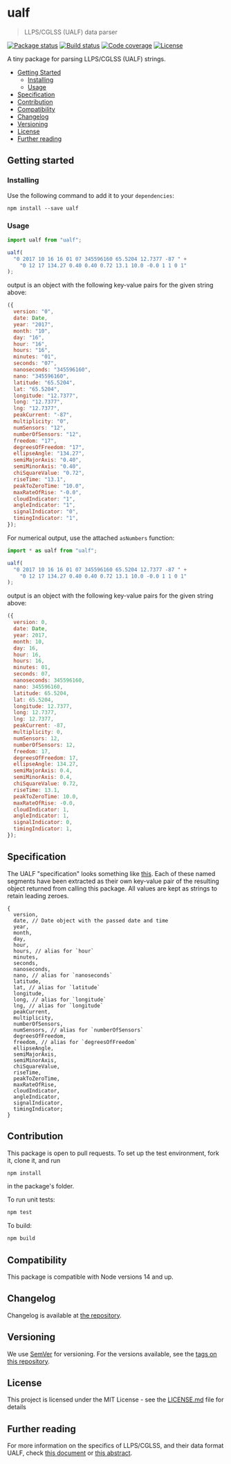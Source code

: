 # ualf

> LLPS/CGLSS (UALF) data parser

[![Package status](https://img.shields.io/npm/v/ualf.svg?style=flat-square)](https://www.npmjs.com/package/ualf)
[![Build status](https://img.shields.io/circleci/project/github/Gipphe/ualf.svg?style=flat-square)](https://circleci.com/gh/Gipphe/ualf)
[![Code coverage](https://img.shields.io/coveralls/Gipphe/ualf.svg?style=flat-square)](https://coveralls.io/github/Gipphe/ualf)
[![License](https://img.shields.io/github/license/Gipphe/ualf.svg?style=flat-square)](https://opensource.org/licenses/MIT)

A tiny package for parsing LLPS/CGLSS (UALF) strings.

- [Getting Started](#getting-started)
  - [Installing](#installing)
  - [Usage](#usage)
- [Specification](#specification)
- [Contribution](#contribution)
- [Compatibility](#compatibility)
- [Changelog](#changelog)
- [Versioning](#versioning)
- [License](#license)
- [Further reading](#further-reading)

## Getting started

### Installing

Use the following command to add it to your `dependencies`:

```shell
npm install --save ualf
```

### Usage

```javascript
import ualf from "ualf";

ualf(
  "0 2017 10 16 16 01 07 345596160 65.5204 12.7377 -87 " +
    "0 12 17 134.27 0.40 0.40 0.72 13.1 10.0 -0.0 1 1 0 1"
);
```

output is an object with the following key-value pairs for the given string
above:

```javascript
({
  version: "0",
  date: Date,
  year: "2017",
  month: "10",
  day: "16",
  hour: "16",
  hours: "16",
  minutes: "01",
  seconds: "07",
  nanoseconds: "345596160",
  nano: "345596160",
  latitude: "65.5204",
  lat: "65.5204",
  longitude: "12.7377",
  long: "12.7377",
  lng: "12.7377",
  peakCurrent: "-87",
  multiplicity: "0",
  numSensors: "12",
  numberOfSensors: "12",
  freedom: "17",
  degreesOfFreedom: "17",
  ellipseAngle: "134.27",
  semiMajorAxis: "0.40",
  semiMinorAxis: "0.40",
  chiSquareValue: "0.72",
  riseTime: "13.1",
  peakToZeroTime: "10.0",
  maxRateOfRise: "-0.0",
  cloudIndicator: "1",
  angleIndicator: "1",
  signalIndicator: "0",
  timingIndicator: "1",
});
```

For numerical output, use the attached `asNumbers` function:

```javascript
import * as ualf from "ualf";

ualf(
  "0 2017 10 16 16 01 07 345596160 65.5204 12.7377 -87 " +
    "0 12 17 134.27 0.40 0.40 0.72 13.1 10.0 -0.0 1 1 0 1"
);
```

output is an object with the following key-value pairs for the given string
above:

```javascript
({
  version: 0,
  date: Date,
  year: 2017,
  month: 10,
  day: 16,
  hour: 16,
  hours: 16,
  minutes: 01,
  seconds: 07,
  nanoseconds: 345596160,
  nano: 345596160,
  latitude: 65.5204,
  lat: 65.5204,
  longitude: 12.7377,
  long: 12.7377,
  lng: 12.7377,
  peakCurrent: -87,
  multiplicity: 0,
  numSensors: 12,
  numberOfSensors: 12,
  freedom: 17,
  degreesOfFreedom: 17,
  ellipseAngle: 134.27,
  semiMajorAxis: 0.4,
  semiMinorAxis: 0.4,
  chiSquareValue: 0.72,
  riseTime: 13.1,
  peakToZeroTime: 10.0,
  maxRateOfRise: -0.0,
  cloudIndicator: 1,
  angleIndicator: 1,
  signalIndicator: 0,
  timingIndicator: 1,
});
```

## Specification

The UALF "specification" looks something like [this]. Each of these named
segments have been extracted as their own key-value pair of the resulting object
returned from calling this package. All values are kept as strings to retain
leading zeroes.

```text
{
  version,
  date, // Date object with the passed date and time
  year,
  month,
  day,
  hour,
  hours, // alias for `hour`
  minutes,
  seconds,
  nanoseconds,
  nano, // alias for `nanoseconds`
  latitude,
  lat, // alias for `latitude`
  longitude,
  long, // alias for `longitude`
  lng, // alias for `longitude`
  peakCurrent,
  multiplicity,
  numberOfSensors,
  numSensors, // alias for `numberOfSensors`
  degreesOfFreedom,
  freedom, // alias for `degreesOfFreedom`
  ellipseAngle,
  semiMajorAxis,
  semiMinorAxis,
  chiSquareValue,
  riseTime,
  peakToZeroTime,
  maxRateOfRise,
  cloudIndicator,
  angleIndicator,
  signalIndicator,
  timingIndicator;
}
```

## Contribution

This package is open to pull requests. To set up the test environment, fork it,
clone it, and run

```bash
npm install
```

in the package's folder.

To run unit tests:

```bash
npm test
```

To build:

```bash
npm build
```

## Compatibility

This package is compatible with Node versions 14 and up.

## Changelog

Changelog is available at [the repository].

## Versioning

We use [SemVer] for versioning. For the versions available, see the
[tags on this repository].

## License

This project is licensed under the MIT License - see the [LICENSE.md] file for
details

## Further reading

For more information on the specifics of LLPS/CGLSS, and their data format UALF,
check [this document] or [this abstract].

[SemVer]: http://semver.org/
[tags on this repository]: https://github.com/Gipphe/ualf/tags
[this document]: http://www.gentoogeek.org/files/lightning_MARSS_poster.pdf
[this abstract]: https://ams.confex.com/ams/Annual2005/webprogram/Paper85823.html
[LICENSE.md]: LICENSE.md
[the repository]: http://github.com/Gipphe/ualf/blob/master/CHANGELOG.md
[this]: https://beta.api.met.no/images/UALF_format.png
